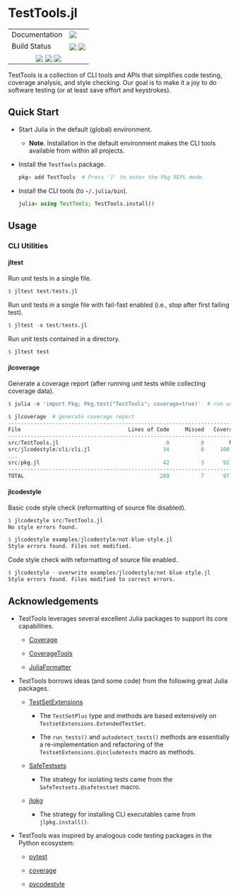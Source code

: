 TestTools.jl
============

[------------------------------------ BADGES: BEGIN ------------------------------------]: #

<table>
  <tr>
    <td>Documentation</td>
    <td>
      <a href="https://velexi-corporation.github.io/TestTools.jl/dev/"><img style="vertical-align: bottom;" src="https://img.shields.io/badge/docs-dev-blue.svg"/></a>
      <!--<a href="https://velexi-corporation.github.io/TestTools.jl/stable/"><img style="vertical-align: bottom;" src="https://img.shields.io/badge/docs-stable-blue.svg"/></a>
      -->
    </td>
  </tr>

  <tr>
    <td>Build Status</td>
    <td>
      <a href="https://github.com/velexi-corporation/TestTools.jl/actions/workflows/CI.yml"><img style="vertical-align: bottom;" src="https://github.com/velexi-corporation/TestTools.jl/actions/workflows/CI.yml/badge.svg"/></a>
      <a href="https://codecov.io/gh/velexi-corporation/TestTools.jl"><img style="vertical-align: bottom;" src="https://codecov.io/gh/velexi-corporation/TestTools.jl/branch/main/graph/badge.svg?token=LW2DS0JUWF"/></a>
    </td>
  </tr>

  <!-- Miscellaneous Badges -->
  <tr>
    <td colspan=2 align="center">
      <a href="https://github.com/velexi-corporation/TestTools.jl/issues"><img style="vertical-align: bottom;" src="https://img.shields.io/badge/contributions-welcome-brightgreen.svg?style=flat"/></a>
      <a href="https://github.com/invenia/BlueStyle"><img style="vertical-align: bottom;" src="https://img.shields.io/badge/code%20style-blue-4495d1.svg"/></a>
      <a href="http://hits.dwyl.com/velexi/TestToolsjl"><img style="vertical-align: bottom;" src="https://hits.dwyl.com/velexi/TestToolsjl.svg?style=flat-square&show=unique"/></a>
    </td>
  </tr>
</table>

[------------------------------------- BADGES: END -------------------------------------]: #

TestTools is a collection of CLI tools and APIs that simplifies code testing, coverage
analysis, and style checking. Our goal is to make it a joy to do software testing (or at
least save effort and keystrokes).

## Quick Start

* Start Julia in the default (global) environment.

  * __Note__. Installation in the default environment makes the CLI tools available from
    within all projects.

* Install the `TestTools` package.

  ```julia
  pkg> add TestTools  # Press ']' to enter the Pkg REPL mode.
  ```

* Install the CLI tools (to `~/.julia/bin`).

  ```julia
  julia> using TestTools; TestTools.install()
  ```

## Usage

### CLI Utilities

#### jltest

Run unit tests in a single file.

```julia
$ jltest test/tests.jl
```

Run unit tests in a single file with fail-fast enabled (i.e., stop after first failing
test).

```julia
$ jltest -x test/tests.jl
```

Run unit tests contained in a directory.

```julia
$ jltest test
```

#### jlcoverage

Generate a coverage report (after running unit tests while collecting coverage data).
```julia
$ julia -e 'import Pkg; Pkg.test("TestTools"; coverage=true)'  # run unit tests

$ jlcoverage  # generate coverage report
-------------------------------------------------------------------------------
File                                  Lines of Code     Missed   Coverage
-------------------------------------------------------------------------------
src/TestTools.jl                                  0          0        N/A
src/jlcodestyle/cli/cli.jl                       34          0     100.0%
...
src/pkg.jl                                       42          3      92.9%
-------------------------------------------------------------------------------
TOTAL                                           289          7      97.6%
```

#### jlcodestyle

Basic code style check (reformatting of source file disabled).

```julia
$ jlcodestyle src/TestTools.jl
No style errors found.

$ jlcodestyle examples/jlcodestyle/not-blue-style.jl
Style errors found. Files not modified.
```

Code style check with reformatting of source file enabled.

```julia
$ jlcodestyle --overwrite examples/jlcodestyle/not-blue-style.jl
Style errors found. Files modified to correct errors.
```

## Acknowledgements

* TestTools leverages several excellent Julia packages to support its core capabilities.

  * [Coverage](https://github.com/JuliaCI/Coverage.jl)

  * [CoverageTools](https://github.com/JuliaCI/CoverageTools.jl)

  * [JuliaFormatter](https://github.com/domluna/JuliaFormatter.jl)

* TestTools borrows ideas (and some code) from the following great Julia packages.

  * [TestSetExtensions](https://github.com/ssfrr/TestSetExtensions.jl)

    * The `TestSetPlus` type and methods are based extensively on
      `TestsetExtensions.ExtendedTestSet`.

    * The `run_tests()` and `autodetect_tests()` methods are essentially a re-implementation
      and refactoring of the `TestsetExtensions.@includetests` macro as methods.

  * [SafeTestsets](https://github.com/YingboMa/SafeTestsets.jl)

    * The strategy for isolating tests came from the `SafeTestsets.@safetestset` macro.

  * [jlpkg](https://github.com/fredrikekre/jlpkg)

    * The strategy for installing CLI executables came from `jlpkg.install()`.

* TestTools was inspired by analogous code testing packages in the Python ecosystem:

  * [pytest](https://docs.pytest.org/en/latest/)

  * [coverage](https://coverage.readthedocs.io/en/latest/)

  * [pycodestyle](https://pycodestyle.pycqa.org/en/latest/)

